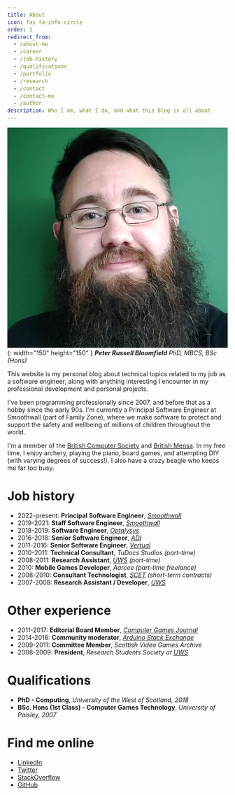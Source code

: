 ```yaml
---
title: About
icon: fas fa-info-circle
order: 1
redirect_from:
  - /about-me
  - /career
  - /job-history
  - /qualifications
  - /portfolio
  - /research
  - /contact
  - /contact-me
  - /author
description: Who I am, what I do, and what this blog is all about
---
```



![Photo of Peter Bloomfield](/assets/img/avatar-520x520.jpg){: width="150" height="150" }
***Peter Russell Bloomfield** PhD, MBCS, BSc (Hons)*

This website is my personal blog about technical topics related to my job as a software engineer,
along with anything interesting I encounter in my professional development and personal projects.

I've been programming professionally since 2007, and before that as a hobby since the early 90s.
I'm currently a Principal Software Engineer at Smoothwall (part of Family Zone), where we make
software to protect and support the safety and wellbeing of millions of children throughout the
world.

I'm a member of the [British Computer Society](https://www.bcs.org) and
[British Mensa](https://www.mensa.org.uk/). In my free time, I enjoy archery, playing the piano,
board games, and attempting DIY (with varying degrees of success!). I also have a crazy beagle who
keeps me far too busy.

# Job history

- 2022-present: **Principal Software Engineer**, *[Smoothwall](https://www.smoothwall.com/)*
- 2019-2021: **Staff Software Engineer**, *[Smoothwall](https://www.smoothwall.com/)*
- 2018-2019: **Software Engineer**, *[Optalysys](https://optalysys.com/)*
- 2016-2018: **Senior Software Engineer**, *[ADI](https://mypathway.healthcare/)*
- 2011-2016: **Senior Software Engineer**, *[Vertual](https://www.vertual.co.uk/)*
- 2010-2011: **Technical Consultant**, *TuDocs Studios (part-time)*
- 2008-2011: **Research Assistant**, *[UWS](https://www.uws.ac.uk/) (part-time)*
- 2010: **Mobile Games Developer**, *Aarcee (part-time freelance)*
- 2008-2010: **Consultant Technologist**, *[SCET](https://www.scet.co/) (short-term contracts)*
- 2007-2008: **Research Assistant / Developer**, *[UWS](https://www.uws.ac.uk/)*

# Other experience

- 2011-2017: **Editorial Board Member**, *[Computer Games Journal](https://www.springer.com/journal/40869)*
- 2014-2016: **Community moderator**, *[Arduino Stack Exchange](https://arduino.stackexchange.com/)*
- 2009-2011: **Committee Member**, *Scottish Video Games Archive*
- 2008-2009: **President**, *Research Students Society at [UWS](http://uws.ac.uk/)*

# Qualifications

- **PhD - Computing**, *University of the West of Scotland, 2018*
- **BSc. Hons (1st Class) - Computer Games Technology**, *University of Paisley, 2007*

# Find me online

- [LinkedIn](https://www.linkedin.com/in/peterbloomfield)
- [Twitter](https://twitter.com/prbloomfield)
- [StackOverflow](https://stackoverflow.com/users/2500951/peter-bloomfield)
- [GitHub](https://github.com/peter-bloomfield)

